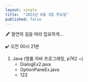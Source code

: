 ```yaml
---
layout: single
title:  "2022년 6월 3일 목요일"
published: false
---
```


🖋️ 필연의 길을 따라 집요하게...

✔️ 오전 00시 21분



1. Java (명품 자바 프로그래밍, p762 ~)
   - DialogEx2.java
   - OptionPaneEx.java
   - 123
